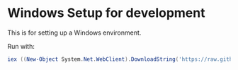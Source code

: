 # Windows Setup for development

This is for setting up a Windows environment.

Run with:

```powershell
iex ((New-Object System.Net.WebClient).DownloadString('https://raw.githubusercontent.com/nadirbad/system-init/master/setup.ps1'))
```

